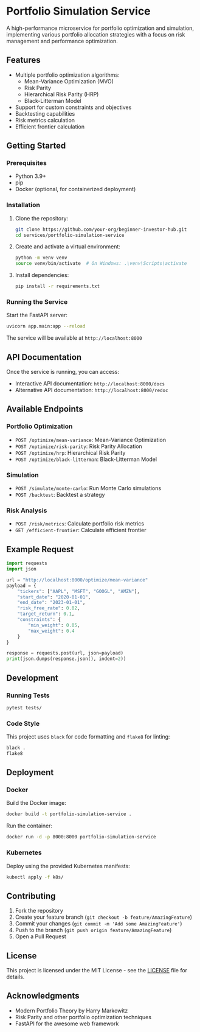 # Portfolio Simulation Service

A high-performance microservice for portfolio optimization and simulation, implementing various portfolio allocation strategies with a focus on risk management and performance optimization.

## Features

- Multiple portfolio optimization algorithms:
  - Mean-Variance Optimization (MVO)
  - Risk Parity
  - Hierarchical Risk Parity (HRP)
  - Black-Litterman Model
- Support for custom constraints and objectives
- Backtesting capabilities
- Risk metrics calculation
- Efficient frontier calculation

## Getting Started

### Prerequisites

- Python 3.9+
- pip
- Docker (optional, for containerized deployment)

### Installation

1. Clone the repository:
   ```bash
   git clone https://github.com/your-org/beginner-investor-hub.git
   cd services/portfolio-simulation-service
   ```

2. Create and activate a virtual environment:
   ```bash
   python -m venv venv
   source venv/bin/activate  # On Windows: .\venv\Scripts\activate
   ```

3. Install dependencies:
   ```bash
   pip install -r requirements.txt
   ```

### Running the Service

Start the FastAPI server:
```bash
uvicorn app.main:app --reload
```

The service will be available at `http://localhost:8000`

## API Documentation

Once the service is running, you can access:
- Interactive API documentation: `http://localhost:8000/docs`
- Alternative API documentation: `http://localhost:8000/redoc`

## Available Endpoints

### Portfolio Optimization
- `POST /optimize/mean-variance`: Mean-Variance Optimization
- `POST /optimize/risk-parity`: Risk Parity Allocation
- `POST /optimize/hrp`: Hierarchical Risk Parity
- `POST /optimize/black-litterman`: Black-Litterman Model

### Simulation
- `POST /simulate/monte-carlo`: Run Monte Carlo simulations
- `POST /backtest`: Backtest a strategy

### Risk Analysis
- `POST /risk/metrics`: Calculate portfolio risk metrics
- `GET /efficient-frontier`: Calculate efficient frontier

## Example Request

```python
import requests
import json

url = "http://localhost:8000/optimize/mean-variance"
payload = {
    "tickers": ["AAPL", "MSFT", "GOOGL", "AMZN"],
    "start_date": "2020-01-01",
    "end_date": "2023-01-01",
    "risk_free_rate": 0.02,
    "target_return": 0.1,
    "constraints": {
        "min_weight": 0.05,
        "max_weight": 0.4
    }
}

response = requests.post(url, json=payload)
print(json.dumps(response.json(), indent=2))
```

## Development

### Running Tests

```bash
pytest tests/
```

### Code Style

This project uses `black` for code formatting and `flake8` for linting:

```bash
black .
flake8
```

## Deployment

### Docker

Build the Docker image:
```bash
docker build -t portfolio-simulation-service .
```

Run the container:
```bash
docker run -d -p 8000:8000 portfolio-simulation-service
```

### Kubernetes

Deploy using the provided Kubernetes manifests:
```bash
kubectl apply -f k8s/
```

## Contributing

1. Fork the repository
2. Create your feature branch (`git checkout -b feature/AmazingFeature`)
3. Commit your changes (`git commit -m 'Add some AmazingFeature'`)
4. Push to the branch (`git push origin feature/AmazingFeature`)
5. Open a Pull Request

## License

This project is licensed under the MIT License - see the [LICENSE](LICENSE) file for details.

## Acknowledgments

- Modern Portfolio Theory by Harry Markowitz
- Risk Parity and other portfolio optimization techniques
- FastAPI for the awesome web framework

